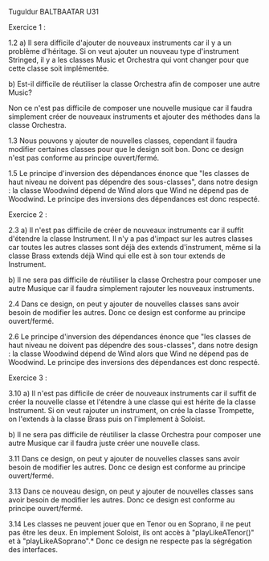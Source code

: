 Tuguldur BALTBAATAR U31

Exercice 1 :

1.2 a) Il sera difficile d'ajouter de nouveaux instruments car il y a un problème d'héritage. Si on veut ajouter un nouveau type d'instrument Stringed, il y a les classes Music et Orchestra qui vont changer pour que cette classe soit implémentée.

b) Est-il difficile de réutiliser la classe Orchestra afin de composer une autre Music?

Non ce n'est pas difficile de composer une nouvelle musique car il faudra simplement créer de nouveaux instruments et ajouter des méthodes dans la classe Orchestra.

1.3 Nous pouvons y ajouter de nouvelles classes, cependant il faudra modifier certaines classes pour que le design soit bon. Donc ce design n'est pas conforme au principe ouvert/fermé.

1.5 Le principe d'inversion des dépendances énonce que "les classes de haut niveau ne doivent pas dépendre des sous-classes", dans notre design : la classe Woodwind dépend de Wind alors que Wind ne dépend pas de Woodwind. Le principe des inversions des dépendances est donc respecté.

Exercice 2 :

2.3 a) Il n'est pas difficile de créer de nouveaux instruments car il suffit d'étendre la classe Instrument. Il n'y a pas d'impact sur les autres classes car toutes les autres classes sont déjà des extends d'instrument, même si la classe Brass extends déjà Wind qui elle est à son tour extends de Instrument.

b) Il ne sera pas difficile de réutiliser la classe Orchestra pour composer une autre Musique car il faudra simplement rajouter les nouveaux instruments.

2.4 Dans ce design, on peut y ajouter de nouvelles classes sans avoir besoin de modifier les autres. Donc ce design est conforme au principe ouvert/fermé.

2.6 Le principe d'inversion des dépendances énonce que "les classes de haut niveau ne doivent pas dépendre des sous-classes", dans notre design : la classe Woodwind dépend de Wind alors que Wind ne dépend pas de Woodwind. Le principe des inversions des dépendances est donc respecté.

Exercice 3 :

3.10 a) Il n'est pas difficile de créer de nouveaux instruments car il suffit de créer la nouvelle classe et l'étendre à une classe qui est hérite de la classe Instrument. Si on veut rajouter un instrument, on crée la classe Trompette, on l'extends à la classe Brass puis on l'implement à Soloist.

b) Il ne sera pas difficile de réutiliser la classe Orchestra pour composer une autre Musique car il faudra juste créer une nouvelle class.

3.11 Dans ce design, on peut y ajouter de nouvelles classes sans avoir besoin de modifier les autres. Donc ce design est conforme au principe ouvert/fermé.

3.13 Dans ce nouveau design, on peut y ajouter de nouvelles classes sans avoir besoin de modifier les autres. Donc ce design est conforme au principe ouvert/fermé.

3.14 Les classes ne peuvent jouer que en Tenor ou en Soprano, il ne peut pas être les deux. En implement Soloist, ils ont accès à "playLikeATenor()" et à "playLikeASoprano".* Donc ce design ne respecte pas la ségrégation des interfaces.
